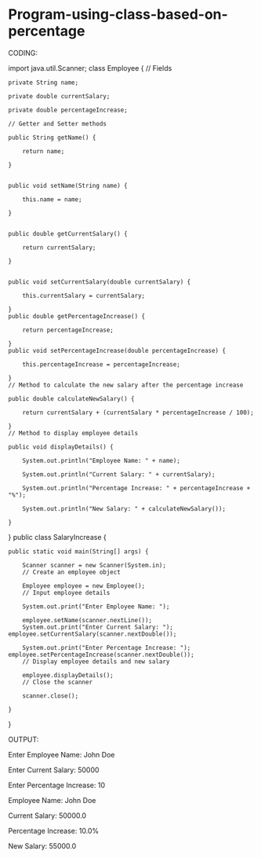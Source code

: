# Program-using-class-based-on-percentage
CODING:

import java.util.Scanner;
class Employee {
    // Fields

    private String name;

    private double currentSalary;

    private double percentageIncrease;

    // Getter and Setter methods

    public String getName() {

        return name;

    }


    public void setName(String name) {

        this.name = name;

    }


    public double getCurrentSalary() {

        return currentSalary;

    }


    public void setCurrentSalary(double currentSalary) {

        this.currentSalary = currentSalary;

    }
    public double getPercentageIncrease() {

        return percentageIncrease;

    }
    public void setPercentageIncrease(double percentageIncrease) {

        this.percentageIncrease = percentageIncrease;

    }
    // Method to calculate the new salary after the percentage increase

    public double calculateNewSalary() {

        return currentSalary + (currentSalary * percentageIncrease / 100);

    }
    // Method to display employee details

    public void displayDetails() {

        System.out.println("Employee Name: " + name);

        System.out.println("Current Salary: " + currentSalary);

        System.out.println("Percentage Increase: " + percentageIncrease + "%");

        System.out.println("New Salary: " + calculateNewSalary());

    }

}
public class SalaryIncrease {

    public static void main(String[] args) {

        Scanner scanner = new Scanner(System.in);
        // Create an employee object

        Employee employee = new Employee();
        // Input employee details

        System.out.print("Enter Employee Name: ");

        employee.setName(scanner.nextLine());
        System.out.print("Enter Current Salary: ");  employee.setCurrentSalary(scanner.nextDouble());

        System.out.print("Enter Percentage Increase: ");     employee.setPercentageIncrease(scanner.nextDouble());
        // Display employee details and new salary

        employee.displayDetails();
        // Close the scanner

        scanner.close();

    }

}

OUTPUT:

Enter Employee Name: John Doe

Enter Current Salary: 50000

Enter Percentage Increase: 10

Employee Name: John Doe

Current Salary: 50000.0

Percentage Increase: 10.0%

New Salary: 55000.0

